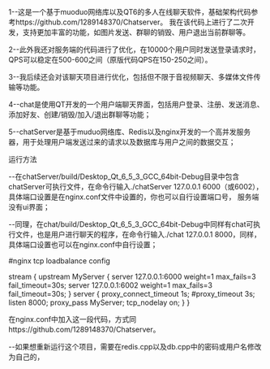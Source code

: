 1--这是一个基于muoduo网络库以及QT6的多人在线聊天软件，基础架构代码参考https://github.com/1289148370/Chatserver。 我在该代码上进行了二次开发，支持更加丰富的功能，如图片发送、群聊的销毁、用户退出当前群聊等。

2--此外我还对服务端的代码进行了优化，在10000个用户同时发送登录请求时，QPS可以稳定在500-600之间（原版代码QPS在150-250之间）。

3--我后续还会对该聊天项目进行优化，包括但不限于音视频聊天、多媒体文件传输等功能。

4--chat是使用QT开发的一个用户端聊天界面，包括用户登录、注册、发送消息、添加好友、创建/销毁/加入/退出群聊等功能；

5--chatServer是基于muduo网络库、Redis以及nginx开发的一个高并发服务器，用于处理用户端发送过来的请求以及数据库与用户之间的数据交互；

运行方法

--在chatServer/build/Desktop_Qt_6_5_3_GCC_64bit-Debug目录中包含chatServer可执行文件，在命令行输入./chatServer 127.0.0.1 6000（或6002），具体端口设置是在nginx.conf文件中设置的，你也可以自行设置端口号，
  服务端没有ui界面；

--同理，在chat/build/Desktop_Qt_6_5_3_GCC_64bit-Debug中同样有chat可执行文件，也是用户进行聊天的程序，在命令行输入./chat 127.0.0.1 8000，同样，具体端口设置也可以在nginx.conf中自行设置；

#nginx tcp loadbalance config

stream {
    upstream MyServer {
        server 127.0.0.1:6000 weight=1 max_fails=3 fail_timeout=30s;
        server 127.0.0.1:6002 weight=1 max_fails=3 fail_timeout=30s;
    } 
    server {
        proxy_connect_timeout 1s;
        #proxy_timeout 3s;
        listen 8000;
        proxy_pass MyServer;
        tcp_nodelay on;
    }
}    

在nginx.conf中加入这一段代码，方式同https://github.com/1289148370/Chatserver。

--如果想重新运行这个项目，需要在redis.cpp以及db.cpp中的密码或用户名修改为自己的，

